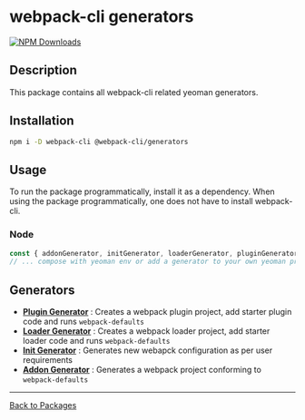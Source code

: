 # webpack-cli generators

[![NPM Downloads][downloads]][downloads-url]

## Description

This package contains all webpack-cli related yeoman generators.

## Installation

```bash
npm i -D webpack-cli @webpack-cli/generators
```

## Usage

To run the package programmatically, install it as a dependency. When using the package programmatically, one does not have to install webpack-cli.

### Node

```js
const { addonGenerator, initGenerator, loaderGenerator, pluginGenerator } = require('@webpack-cli/generators');
// ... compose with yeoman env or add a generator to your own yeoman project
```

## Generators

-   [**Plugin Generator**](https://github.com/webpack/webpack-cli/blob/master/packages/generators/plugin-generator.ts) : Creates a webpack plugin project, add starter plugin code and runs `webpack-defaults`
-   [**Loader Generator**](https://github.com/webpack/webpack-cli/blob/master/packages/generators/loader-generator.ts) : Creates a webpack loader project, add starter loader code and runs `webpack-defaults`
-   [**Init Generator**](https://github.com/webpack/webpack-cli/blob/master/packages/generators/init-generator.ts) : Generates new webapck configuration as per user requirements
-   [**Addon Generator**](https://github.com/webpack/webpack-cli/blob/master/packages/generators/addon-generator.ts) : Generates a webpack project conforming to `webpack-defaults`

---

[Back to Packages](https://github.com/webpack/webpack-cli/tree/master/packages)

[downloads]: https://img.shields.io/npm/dm/@webpack-cli/generators.svg
[downloads-url]: https://www.npmjs.com/package/@webpack-cli/generators
